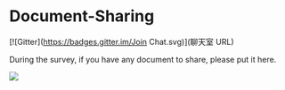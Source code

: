 # Document-Sharing
[![Gitter](https://badges.gitter.im/Join Chat.svg)](聊天室 URL)

During the survey, if you have any document to share, please put it here.<br /> 

![](https://ss0.baidu.com/6ONWsjip0QIZ8tyhnq/it/u=1087220583,3581664311&fm=170&s=78358E548593C2670AA2EA51030040FB&w=640&h=372&img.JPEG)


